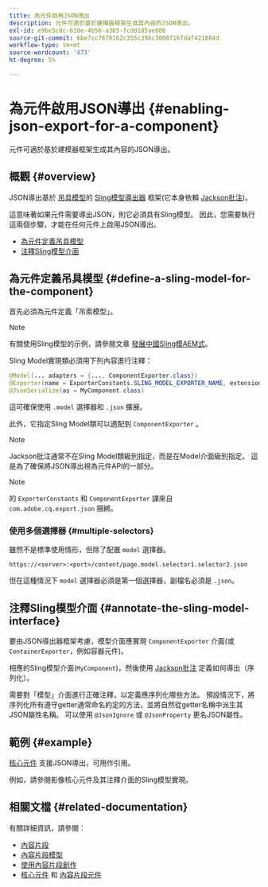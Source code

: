```yaml
---
title: 為元件啟用JSON導出
description: 元件可適於基於建模器框架生成其內容的JSON導出。
exl-id: e9be5c0c-618e-4b56-a365-fcdd185ae808
source-git-commit: 6be7cc7678162c355c39bc3000716fdaf421884d
workflow-type: tm+mt
source-wordcount: '473'
ht-degree: 5%

---
```


# 為元件啟用JSON導出 {#enabling-json-export-for-a-component}

元件可適於基於建模器框架生成其內容的JSON導出。

## 概觀 {#overview}

JSON導出基於 [吊具模型](https://sling.apache.org/documentation/bundles/models.html)的 [Sling模型導出器](https://sling.apache.org/documentation/bundles/models.html#exporter-framework-since-130) 框架(它本身依賴 [Jackson批注](https://github.com/FasterXML/jackson-annotations/wiki/Jackson-Annotations))。

這意味著如果元件需要導出JSON，則它必須具有Sling模型。 因此，您需要執行這兩個步驟，才能在任何元件上啟用JSON導出。

* [為元件定義吊具模型](#define-a-sling-model-for-the-component)
* [注釋Sling模型介面](#annotate-the-sling-model-interface)

## 為元件定義吊具模型 {#define-a-sling-model-for-the-component}

首先必須為元件定義「吊索模型」。

>[!NOTE]
>
>有關使用Sling模型的示例，請參閱文章 [發展中國Sling模AEM式](https://experienceleague.adobe.com/docs/experience-manager-learn/foundation/development/develop-sling-model-exporter.html)。

Sling Model實現類必須用下列內容進行注釋：

```java
@Model(... adapters = {..., ComponentExporter.class})
@Exporter(name = ExporterConstants.SLING_MODEL_EXPORTER_NAME, extensions = ExporterConstants.SLING_MODEL_EXTENSION)
@JsonSerialize(as = MyComponent.class)
```

這可確保使用 `.model` 選擇器和 `.json` 擴展。

此外，它指定Sling Model類可以適配到 `ComponentExporter` 。

>[!NOTE]
>
>Jackson批注通常不在Sling Model類級別指定，而是在Model介面級別指定。 這是為了確保將JSON導出視為元件API的一部分。

>[!NOTE]
>
>的 `ExporterConstants` 和 `ComponentExporter` 課來自 `com.adobe.cq.export.json` 捆綁。

### 使用多個選擇器 {#multiple-selectors}

雖然不是標準使用情形，但除了配置 `model` 選擇器。

```
https://<server>:<port>/content/page.model.selector1.selector2.json
```

但在這種情況下 `model` 選擇器必須是第一個選擇器，副檔名必須是 `.json`。

## 注釋Sling模型介面 {#annotate-the-sling-model-interface}

要由JSON導出器框架考慮，模型介面應實現 `ComponentExporter` 介面(或 `ContainerExporter`，例如容器元件)。

相應的Sling模型介面(`MyComponent`)，然後使用 [Jackson批注](https://github.com/FasterXML/jackson-annotations/wiki/Jackson-Annotations) 定義如何導出（序列化）。

需要對「模型」介面進行正確注釋，以定義應序列化哪些方法。 預設情況下，將序列化所有遵守getter通常命名約定的方法，並將自然從getter名稱中派生其JSON屬性名稱。 可以使用 `@JsonIgnore` 或 `@JsonProperty` 更名JSON屬性。

## 範例 {#example}

[核心元件](https://experienceleague.adobe.com/docs/experience-manager-core-components/using/introduction.html?lang=zh-Hant) 支援JSON導出，可用作引用。

例如，請參閱影像核心元件及其注釋介面的Sling模型實現。

## 相關文檔 {#related-documentation}

有關詳細資訊，請參閱：

* [內容片段](/help/sites-cloud/administering/content-fragments/content-fragments.md)
* [內容片段模型](/help/sites-cloud/administering/content-fragments/content-fragments-models.md)
* [使用內容片段創作](/help/sites-cloud/authoring/fundamentals/content-fragments.md)
* [核心元件](https://experienceleague.adobe.com/docs/experience-manager-core-components/using/introduction.html) 和 [內容片段元件](https://experienceleague.adobe.com/docs/experience-manager-core-components/using/components/content-fragment-component.html)
